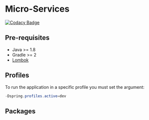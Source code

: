 # Micro-Services
[![Codacy Badge](https://api.codacy.com/project/badge/Grade/c1e53ae951024a1ab3b29815e084942a)](https://www.codacy.com?utm_source=github.com&amp;utm_medium=referral&amp;utm_content=6et/skeleton-api&amp;utm_campaign=Badge_Grade)

## Pre-requisites

  + Java >= 1.8
  + Gradle >= 2
  + [Lombok](https://projectlombok.org/download.html)

## Profiles

To run the application in a specific profile you must set the argument:
  ```java
  -Dspring.profiles.active=dev
  ```

## Packages